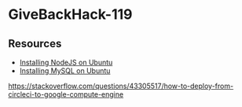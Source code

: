# GiveBackHack-119

## Resources

- [Installing NodeJS on Ubuntu][nodesjs-nginx-ubuntu]
- [Installing MySQL on Ubuntu][mysql-ubuntu]

<!--
    LINKS
-->

[nodesjs-nginx-ubuntu]: https://www.digitalocean.com/community/tutorials/how-to-set-up-a-node-js-application-for-production-on-ubuntu-20-04
[mysql-ubuntu]: https://www.digitalocean.com/community/tutorials/how-to-install-mysql-on-ubuntu-20-04
https://stackoverflow.com/questions/43305517/how-to-deploy-from-circleci-to-google-compute-engine